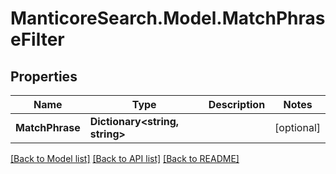 # ManticoreSearch.Model.MatchPhraseFilter

## Properties

Name | Type | Description | Notes
------------ | ------------- | ------------- | -------------
**MatchPhrase** | **Dictionary&lt;string, string&gt;** |  | [optional] 

[[Back to Model list]](../README.md#documentation-for-models) [[Back to API list]](../README.md#documentation-for-api-endpoints) [[Back to README]](../README.md)

